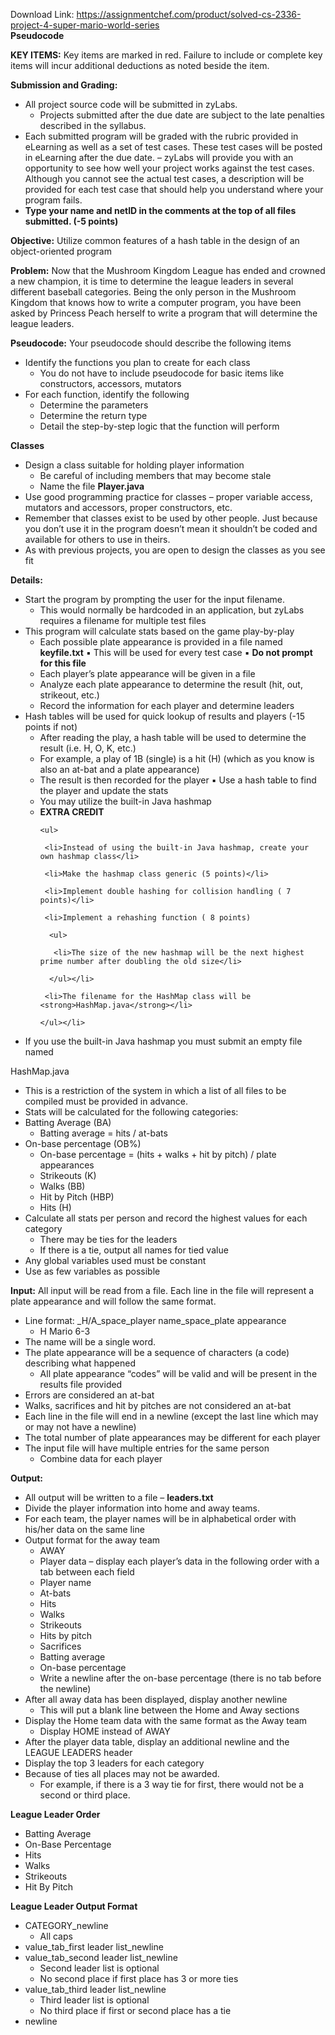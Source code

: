 Download Link: https://assignmentchef.com/product/solved-cs-2336-project-4-super-mario-world-series
<br>
<strong>Pseudocode</strong>

<strong>KEY ITEMS:</strong> Key items are marked in red. Failure to include or complete key items will incur additional deductions as noted beside the item.

<strong>Submission and Grading:</strong>

<ul>

 <li>All project source code will be submitted in zyLabs.

  <ul>

   <li>Projects submitted after the due date are subject to the late penalties described in the syllabus.</li>

  </ul></li>

 <li>Each submitted program will be graded with the rubric provided in eLearning as well as a set of test cases. These test cases will be posted in eLearning after the due date. – zyLabs will provide you with an opportunity to see how well your project works against the test cases. Although you cannot see the actual test cases, a description will be provided for each test case that should help you understand where your program fails.</li>

 <li><strong>Type your name and netID in the comments at the top of all files submitted. (-5 points)</strong></li>

</ul>

<strong>Objective:</strong> Utilize common features of a hash table in the design of an object-oriented program

<strong>Problem:</strong> Now that the Mushroom Kingdom League has ended and crowned a new champion, it is time to determine the league leaders in several different baseball categories. Being the only person in the Mushroom Kingdom that knows how to write a computer program, you have been asked by Princess Peach herself to write a program that will determine the league leaders.

<strong>Pseudocode:</strong> Your pseudocode should describe the following items

<ul>

 <li>Identify the functions you plan to create for each class

  <ul>

   <li>You do not have to include pseudocode for basic items like constructors, accessors, mutators</li>

  </ul></li>

 <li>For each function, identify the following

  <ul>

   <li>Determine the parameters</li>

   <li>Determine the return type</li>

   <li>Detail the step-by-step logic that the function will perform</li>

  </ul></li>

</ul>

<strong>Classes</strong>

<ul>

 <li>Design a class suitable for holding player information

  <ul>

   <li>Be careful of including members that may become stale</li>

   <li>Name the file <strong>Player.java</strong></li>

  </ul></li>

 <li>Use good programming practice for classes – proper variable access, mutators and accessors, proper constructors, etc.</li>

 <li>Remember that classes exist to be used by other people. Just because you don’t use it in the program doesn’t mean it shouldn’t be coded and available for others to use in theirs.</li>

 <li>As with previous projects, you are open to design the classes as you see fit</li>

</ul>

<strong>Details:</strong>

<ul>

 <li>Start the program by prompting the user for the input filename.

  <ul>

   <li>This would normally be hardcoded in an application, but zyLabs requires a filename for multiple test files</li>

  </ul></li>

 <li>This program will calculate stats based on the game play-by-play

  <ul>

   <li>Each possible plate appearance is provided in a file named <strong>keyfile.txt</strong> &#x25aa; This will be used for every test case &#x25aa; <strong>Do not prompt for this file</strong></li>

   <li>Each player’s plate appearance will be given in a file</li>

   <li>Analyze each plate appearance to determine the result (hit, out, strikeout, etc.)</li>

   <li>Record the information for each player and determine leaders</li>

  </ul></li>

 <li>Hash tables will be used for quick lookup of results and players (-15 points if not)

  <ul>

   <li>After reading the play, a hash table will be used to determine the result (i.e. H, O, K, etc.)</li>

   <li>For example, a play of 1B (single) is a hit (H) (which as you know is also an at-bat and a plate appearance)</li>

   <li>The result is then recorded for the player &#x25aa; Use a hash table to find the player and update the stats</li>

   <li>You may utilize the built-in Java hashmap</li>

   <li><strong>EXTRA CREDIT</strong>

    <ul>

     <li>Instead of using the built-in Java hashmap, create your own hashmap class</li>

     <li>Make the hashmap class generic (5 points)</li>

     <li>Implement double hashing for collision handling ( 7 points)</li>

     <li>Implement a rehashing function ( 8 points)

      <ul>

       <li>The size of the new hashmap will be the next highest prime number after doubling the old size</li>

      </ul></li>

     <li>The filename for the HashMap class will be <strong>HashMap.java</strong></li>

    </ul></li>

  </ul></li>

 <li>If you use the built-in Java hashmap you must submit an empty file named</li>

</ul>

HashMap.java

<ul>

 <li>This is a restriction of the system in which a list of all files to be compiled must be provided in advance.</li>

 <li>Stats will be calculated for the following categories:</li>

 <li>Batting Average (BA)

  <ul>

   <li>Batting average = hits / at-bats</li>

  </ul></li>

 <li>On-base percentage (OB%)

  <ul>

   <li>On-base percentage = (hits + walks + hit by pitch) / plate appearances</li>

   <li>Strikeouts (K)</li>

   <li>Walks (BB)</li>

   <li>Hit by Pitch (HBP)</li>

   <li>Hits (H)</li>

  </ul></li>

 <li>Calculate all stats per person and record the highest values for each category

  <ul>

   <li>There may be ties for the leaders</li>

   <li>If there is a tie, output all names for tied value</li>

  </ul></li>

 <li>Any global variables used must be constant</li>

 <li>Use as few variables as possible</li>

</ul>

<strong>Input:</strong> All input will be read from a file. Each line in the file will represent a plate appearance and will follow the same format.

<ul>

 <li>Line format: _H/A_space_player name_space_plate appearance

  <ul>

   <li>H Mario 6-3</li>

  </ul></li>

 <li>The name will be a single word.</li>

 <li>The plate appearance will be a sequence of characters (a code) describing what happened

  <ul>

   <li>All plate appearance “codes” will be valid and will be present in the results file provided</li>

  </ul></li>

 <li>Errors are considered an at-bat</li>

 <li>Walks, sacrifices and hit by pitches are not considered an at-bat</li>

 <li>Each line in the file will end in a newline (except the last line which may or may not have a newline)</li>

 <li>The total number of plate appearances may be different for each player</li>

 <li>The input file will have multiple entries for the same person

  <ul>

   <li>Combine data for each player</li>

  </ul></li>

</ul>

<strong>Output:</strong>

<ul>

 <li>All output will be written to a file – <strong>leaders.txt</strong></li>

 <li>Divide the player information into home and away teams.</li>

 <li>For each team, the player names will be in alphabetical order with his/her data on the same line</li>

 <li>Output format for the away team

  <ul>

   <li>AWAY</li>

   <li>Player data – display each player’s data in the following order with a tab between each field</li>

   <li>Player name</li>

   <li>At-bats</li>

   <li>Hits</li>

   <li>Walks</li>

   <li>Strikeouts</li>

   <li>Hits by pitch</li>

   <li>Sacrifices</li>

   <li>Batting average</li>

   <li>On-base percentage</li>

   <li>Write a newline after the on-base percentage (there is no tab before the newline)</li>

  </ul></li>

 <li>After all away data has been displayed, display another newline

  <ul>

   <li>This will put a blank line between the Home and Away sections</li>

  </ul></li>

 <li>Display the Home team data with the same format as the Away team

  <ul>

   <li>Display HOME instead of AWAY</li>

  </ul></li>

 <li>After the player data table, display an additional newline and the LEAGUE LEADERS header</li>

 <li>Display the top 3 leaders for each category</li>

 <li>Because of ties all places may not be awarded.

  <ul>

   <li>For example, if there is a 3 way tie for first, there would not be a second or third place.</li>

  </ul></li>

</ul>

<strong>League Leader Order</strong>

<ul>

 <li>Batting Average</li>

 <li>On-Base Percentage</li>

 <li>Hits</li>

 <li>Walks</li>

 <li>Strikeouts</li>

 <li>Hit By Pitch</li>

</ul>

<strong>League Leader Output Format</strong>

<ul>

 <li>CATEGORY_newline

  <ul>

   <li>All caps</li>

  </ul></li>

 <li>value_tab_first leader list_newline</li>

 <li>value_tab_second leader list_newline

  <ul>

   <li>Second leader list is optional</li>

   <li>No second place if first place has 3 or more ties</li>

  </ul></li>

 <li>value_tab_third leader list_newline

  <ul>

   <li>Third leader list is optional</li>

   <li>No third place if first or second place has a tie</li>

  </ul></li>

 <li>newline</li>

</ul>
